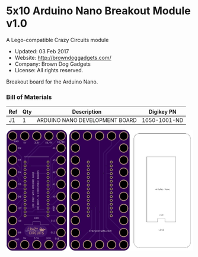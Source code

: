 <!--- start title --->
# 5x10 Arduino Nano Breakout Module v1.0
A Lego-compatible Crazy Circuits module

- Updated: 03 Feb 2017
- Website: http://browndoggadgets.com/
- Company: Brown Dog Gadgets
- License: All rights reserved.

<!--- end title --->

Breakout board for the Arduino Nano.

<!--- bom start --->
### Bill of Materials

|Ref|Qty|Description|Digikey PN|
|---|---|-----------|------|
|J1|1|ARDUINO NANO DEVELOPMENT BOARD|1050-1001-ND|


<!--- bom end --->
![Assembly and Preview](combined.png)

